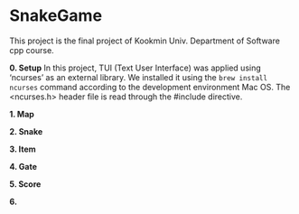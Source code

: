 # SnakeGame
This project is the final project of Kookmin Univ. Department of Software cpp course.

**0. Setup**
  In this project, TUI (Text User Interface) was applied using ‘ncurses’ as an external library. We installed it using the `brew install ncurses` command according to the development environment Mac OS. The <ncurses.h> header file is read through the #include directive.

**1. Map**

**2. Snake**

**3. Item**

**4. Gate**

**5. Score**

**6.**
